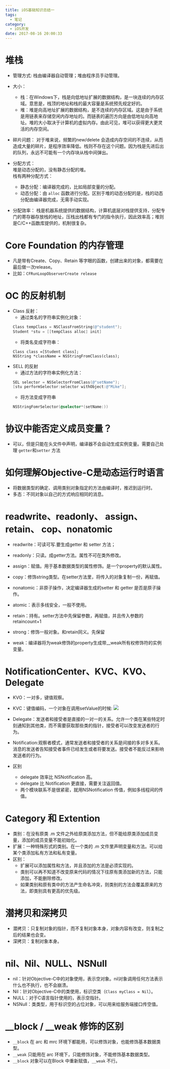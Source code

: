 ```yaml
---
title: iOS基础知识总结一
tags:
  - 笔记
category:
  - iOS开发
date: 2017-08-16 20:00:33
---
```

# 堆栈
* 管理方式: 栈由编译器自动管理；堆由程序员手动管理。

* 大小： 
    * 栈：在Windows下，栈是向低地址扩展的数据结构，是一块连续的内存区域。意思是，栈顶的地址和栈的最大容量是系统预先规定好的。
    * 堆：堆是向高地址扩展的数据结构，是不连续的内存区域。这是由于系统是用链表来存储空闲内存地址的。而链表的遍历方向是由低地址向高地址。堆的大小取决于计算机的虚拟内存。由此可见，堆可以获得更大更灵活的内存空间。

* 碎片问题：
    对于堆来说，频繁的new/delete 会造成内存空间的不连续，从而造成大量的碎片，是程序效率降低。栈则不存在这个问题。因为栈是先进后出的队列，永远不可能有一个内存块从栈中间弹出。
    
<!--more-->

* 分配方式：   
    堆是动态分配的，没有静态分配的堆。     
    栈有两种分配方式：
     * 静态分配：编译器完成的，比如局部变量的分配。
     * 动态分配：由 `alloc` 函数进行分配。区别于堆的动态分配的是，栈的动态分配由编译器完成，无需手动实现。
     
* 分配效率：
    栈是机器系统提供的数据结构，计算机底层对栈提供支持，分配专门的寄存器存放栈的地址，压栈出栈都有专门的指令执行，因此效率高；堆则是C/C++函数库提供的，机制很复杂。

# Core Foundation 的内存管理
 * 凡是带有Create、Copy、Retain 等字眼的函数，创建出来的对象，都需要在最后做一次release。
 * 比如：`CFRunLoopObserverCreate release`

# OC 的反射机制
* Class 反射：
    * 通过类名的字符串实例化对象：
    ```ObjectiveC
    Class tempClass = NSClassFromString(@"student");
    Student *stu = [[tempClass alloc] init]
    ```
    * 将类名变成字符串：
    ```
    Class class =[Student class]; 
    NSString *className = NSStringFromClass(class);
    ```
* SELL 的反射
    * 通过方法的字符串实例化方法：
    ```ObjectiveC
    SEL selector = NSSelectorFromClass(@"setName");  
    [stu performSelector:selector withObject:@"Mike"];
    ```
    * 将方法变成字符串
    ```ObjectiveC
    NSStringFomrSelector(@selector*(setName:))
    ```
    
# 协议中能否定义成员变量？
* 可以，但是只能在头文件中声明，编译器不会自动生成实例变量。需要自己处理 `getter`和`setter` 方法

# 如何理解Objective-C是动态运行时语言
* 将数据类型的确定、调用类别对象指定的方法由编译时，推迟到运行时。
* 多态：不同对象以自己的方式响应相同的消息。

# readwrite、readonly、 assign、 retain、 cop、nonatomic
* readwrite：可读可写.要生成getter 和 setter 方法；
* readonly：只读。成getter方法。属性不可在类外修改。
* assign：赋值。用于基本数据类型的属性修饰。是一个property的默认属性。
* copy：修饰string类型。在setter方法里，将传入的对象复制一份，再赋值。
* nonatomic：非原子操作，决定编译器生成的setter 和 getter 是否是原子操作。
* atomic：表示多线安全，一般不使用。
* retain：持有。setter方法中先保留参数，再赋值，并且传入参数的retaincount+1

* strong：修饰一般对象。和retain同义。先保留
* weak：编译器将为weak修饰的property生成带__weak所有权修饰符的实例变量。

# NotificationCenter、KVC、KVO、Delegate
* KVO：一对多，键值观察。
* KVC：键值编码，一个对象在调用setValue的时候:
![](http://o9xc0bh9t.bkt.clouddn.com/15028861726463.jpg)

* Delegate：发送者和接受者是直接的一对一的关系。允许一个类在某些特定时刻通知到其他类，而不需要获取那些类的指针，接受者可以改变发送者的行为。
* Notification:观察者模式，通常发送者和接受者的关系是间接的多对多关系。消息的发送者告知接受者事件已经发生或者将要发送。接受者不能反过来影响发送者的行为。

* 区别     
    * delegate 效率比 NSNotification 高。
    * delegate 比 Notification 更直接，需要关注返回值。
    * 两个模块联系不是很紧密，就用NSNotification 传值，例如多线程间的传值。

# Category 和 Extention
* 类别：在没有原类 .m  文件之外给原类添加方法，但不能给原类添加成员变量，添加的成员变量不能初始化。
* 扩展：一种特殊形式的类别。在一个类的 .m 文件里声明变量和方法。可以给某个类添加私有方法和私有变量。
* 区别：
    * 扩展可以添加属性和方法，并且添加的方法是必须实现的。
    * 类别可以再不知道不改变原来代码的情况下往原有类添加新的方法，只能添加，不能删除修改。
    * 如果类别和原有类中的方法产生命名冲突，则类别的方法会覆盖原来的方法，即类别具有更高的优先级。

# 潜拷贝和深拷贝
* 潜拷贝：只复制对象的指针，而不复制对象本身，对象内容有改变，则复制之后的结果也会变。
* 深拷贝：复制对象本身。

# nil、Nil、NULL、NSNull  
* nil：针对Objective-C中的对象使用，表示空对象。nil对象调用任何方法表示什么也不执行，也不会崩溃。
* Nil：针对Objective-C中的类使用，标识空类（`Class myClass = Nil`）。
* NULL：对于C语言指针使用的，表示空指针。
* NSNull：类类型，用于标识空的占位对象，可以用来给服务端接口传空值。

# __block / __weak 修饰的区别
* `__block` 在 arc 和 mrc 环境下都能用，可以修饰对象，也能修饰基本数据类型。
* `__weak` 只能用在 arc 环境下，只能修饰对象，不能修饰基本数据类型。
* `__block` 对象可以在Block 中重新赋值，`__weak` 不行。


